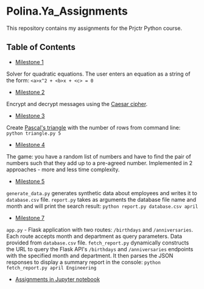# Polina.Ya_Assignments
This repository contains my assignments for the Prjctr Python course.

## Table of Contents
- [Milestone 1](milestone_1)

Solver for quadratic equations. The user enters an equation as a string of the form: `<a>x^2 + <b>x + <c> = 0`

- [Milestone 2](milestone_2)

Encrypt and decrypt messages using the [Caesar cipher](https://en.wikipedia.org/wiki/Caesar_cipher).

- [Milestone 3](milestone_3)

Create [Pascal's triangle](https://en.wikipedia.org/wiki/Pascal%27s_triangle) with the number of rows from command line: `python triangle.py 5`

- [Milestone 4](milestone_4)

The game: you have a random list of numbers and have to find the pair of numbers such that they add up to a pre-agreed number. Implemented in 2 approaches - more and less time complexity.

- [Milestone 5](milestone_5)

`generate_data.py` generates synthetic data about employees and writes it to `database.csv` file.
`report.py` takes as arguments the database file name and month and will print the search result:
`python report.py database.csv april`

- [Milestone 7](milestone_7)

`app.py` - Flask application with two routes: `/birthdays` and `/anniversaries`. Each route accepts month and department as query parameters. Data provided from `database.csv` file.
`fetch_report.py` dynamically constructs the URL to query the Flask API's `/birthdays` and `/anniversaries` endpoints with the specified month and department. It then parses the JSON responses to display a summary report in the console:
`python fetch_report.py april Engineering`

- [Assignments in Jupyter notebook]()

